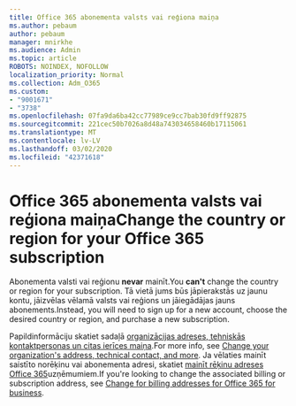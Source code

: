 ```yaml
---
title: Office 365 abonementa valsts vai reģiona maiņa
ms.author: pebaum
author: pebaum
manager: mnirkhe
ms.audience: Admin
ms.topic: article
ROBOTS: NOINDEX, NOFOLLOW
localization_priority: Normal
ms.collection: Adm_O365
ms.custom:
- "9001671"
- "3738"
ms.openlocfilehash: 07fa9da6ba42cc77989ce9cc7bab30fd9ff92875
ms.sourcegitcommit: 221cec50b7026a8d48a743034658460b17115061
ms.translationtype: MT
ms.contentlocale: lv-LV
ms.lasthandoff: 03/02/2020
ms.locfileid: "42371618"
---
```

# <a name="change-the-country-or-region-for-your-office-365-subscription"></a><span data-ttu-id="1296d-102">Office 365 abonementa valsts vai reģiona maiņa</span><span class="sxs-lookup"><span data-stu-id="1296d-102">Change the country or region for your Office 365 subscription</span></span>

<span data-ttu-id="1296d-103">Abonementa valsti vai reģionu **nevar** mainīt.</span><span class="sxs-lookup"><span data-stu-id="1296d-103">You **can't** change the country or region for your subscription.</span></span> <span data-ttu-id="1296d-104">Tā vietā jums būs jāpierakstās uz jaunu kontu, jāizvēlas vēlamā valsts vai reģions un jāiegādājas jauns abonements.</span><span class="sxs-lookup"><span data-stu-id="1296d-104">Instead, you will need to sign up for a new account, choose the desired country or region, and purchase a new subscription.</span></span> 

<span data-ttu-id="1296d-105">Papildinformāciju skatiet sadaļā [organizācijas adreses, tehniskās kontaktpersonas un citas ierīces maiņa](https://docs.microsoft.com/en-us/microsoft-365/admin/manage/change-address-contact-and-more?view=o365-worldwide).</span><span class="sxs-lookup"><span data-stu-id="1296d-105">For more info, see [Change your organization's address, technical contact, and more](https://docs.microsoft.com/en-us/microsoft-365/admin/manage/change-address-contact-and-more?view=o365-worldwide).</span></span> <span data-ttu-id="1296d-106">Ja vēlaties mainīt saistīto norēķinu vai abonementa adresi, skatiet [mainīt rēķinu adreses Office 365](https://docs.microsoft.com/en-us/microsoft-365/commerce/billing-and-payments/change-your-billing-addresses?view=o365-worldwide)uzņēmumiem.</span><span class="sxs-lookup"><span data-stu-id="1296d-106">If you're looking to change the associated billing or subscription address, see [Change for billing addresses for Office 365 for business](https://docs.microsoft.com/en-us/microsoft-365/commerce/billing-and-payments/change-your-billing-addresses?view=o365-worldwide).</span></span> 
